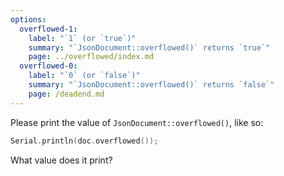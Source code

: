 ```yaml
---
options:
  overflowed-1:
    label: "`1` (or `true`)"
    summary: "`JsonDocument::overflowed()` returns `true`"
    page: ../overflowed/index.md
  overflowed-0:
    label: "`0` (or `false`)"
    summary: "`JsonDocument::overflowed()` returns `false`"
    page: /deadend.md
---
```


Please print the value of `JsonDocument::overflowed()`, like so:

```c++
Serial.println(doc.overflowed());
```

What value does it print?
